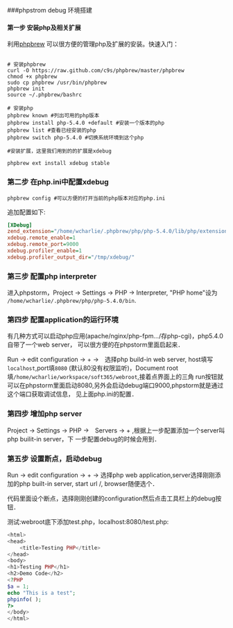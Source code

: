 ###phpstrom debug 环境搭建

#### 第一步 安装php及相关扩展

利用[phpbrew](https://github.com/c9s/phpbrew) 可以很方便的管理php及扩展的安装。快速入门：

```shell

# 安装phpbrew
curl -O https://raw.github.com/c9s/phpbrew/master/phpbrew
chmod +x phpbrew
sudo cp phpbrew /usr/bin/phpbrew
phpbrew init
source ~/.phpbrew/bashrc

# 安装php
phpbrew known #列出可用的php版本
phpbrew install php-5.4.0 +default #安装一个版本的php
phpbrew list #查看已经安装的php
phpbrew switch php-5.4.0 #切换系统环境到这个php

#安装扩展，这里我们用到的的扩展是xdebug

phpbrew ext install xdebug stable

```

### 第二步 在php.ini中配置xdebug

```shell
phpbrew config #可以方便的打开当前的php版本对应的php.ini
```

追加配置如下:

```ini
[XDebug]
zend_extension="/home/wcharlie/.phpbrew/php/php-5.4.0/lib/php/extensions/no-debug-non-zts-20100525/xdebug.so"
xdebug.remote_enable=1
xdebug.remote_port=9000
xdebug.profiler_enable=1
xdebug.profiler_output_dir="/tmp/xdebug/"
```

### 第三步 配置php interpreter

进入phpstorm，Project -> Settings -> PHP -> Interpreter, "PHP home"设为 `/home/wcharlie/.phpbrew/php/php-5.4.0/bin`.

### 第四步 配置application的运行环境

有几种方式可以启动php应用(apache/nginx/php-fpm.../存php-cgi)，php5.4.0自带了一个web server，
可以很方便的在phpstorm里面启起来．

Run ->  edit configuration -> + ->　选择php build-in web server, host填写`localhost`,port填`8080`
(默认80没有权限监听)，Document root填`/home/wcharlie/workspace/soft365/webroot`,接着点界面上的三角
run按钮就可以在phpstorm里面启动8080,另外会启动debug端口9000,phpstorm就是通过这个端口获取调试信息，
见上面php.ini的配置．

### 第四步 增加php server

Project -> Settings -> PHP ->　Servers -> + ,根据上一步配置添加一个server叫php builit-in server，下
一步配置debug的时候会用到．

### 第五步 设置断点，启动debug

Run ->  edit configuration -> + -> 选择php web application,server选择刚刚添加的php built-in server, start url /, browser随便选个．

代码里面设个断点，选择刚刚创建的configuration然后点击工具栏上的debug按钮．

测试:webroot底下添加test.php，localhost:8080/test.php:

```php
<html>
<head>
    <title>Testing PHP</title>
</head>
<body>
<h1>Testing PHP</h1>
<h2>Demo Code</h2>
<?PHP
$a = 1;
echo "This is a test";
phpinfo( );
?>
</body>
</html>
```





